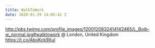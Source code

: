 ```yaml
---
title: WalkToWork
date: 2020-01-29 14:05:42 Z
---
```


 http://pbs.twimg.com/profile_images/1200120832414142465/L_Bojb-w_normal.jpg#walktowork @ London, United Kingdom https://t.co/AboKck9XuI